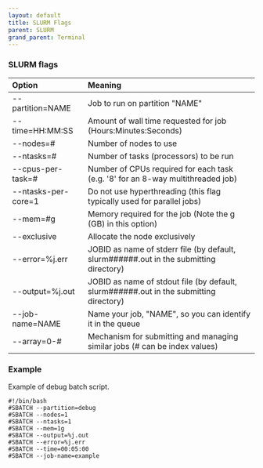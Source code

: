 ```yaml
---
layout: default
title: SLURM Flags 
parent: SLURM
grand_parent: Terminal
---
```


### SLURM flags

| Option                  | Meaning |
| :-----                  | :------ |
| \--partition=NAME       | Job to run on partition "NAME" |
| \--time=HH:MM:SS        | Amount of wall time requested for job (Hours:Minutes:Seconds) | 
| \--nodes=#              | Number of nodes to use |
| \--ntasks=#             | Number of tasks (processors) to be run |
| \--cpus\-per\-task=#    | Number of CPUs required for each task (e.g. '8' for an 8-way multithreaded job) |
| \--ntasks\-per\-core=1  | Do not use hyperthreading (this flag typically used for parallel jobs) | 
| \--mem=#g               | Memory required for the job (Note the g (GB) in this option) |
| \--exclusive            | Allocate the node exclusively |
| \--error=%j.err         | JOBID as name of stderr file (by default, slurm######.out in the submitting directory) | 
| \--output=%j.out        | JOBID as name of stdout file (by default, slurm######.out in the submitting directory) | 
| \--job\-name=NAME       | Name your job, "NAME", so you can identify it in the queue |
| \--array=0-#            | Mechanism for submitting and managing similar jobs (# can be index values) |

### Example

Example of debug batch script.

```
#!/bin/bash
#SBATCH --partition=debug
#SBATCH --nodes=1
#SBATCH --ntasks=1
#SBATCH --mem=1g
#SBATCH --output=%j.out
#SBATCH --error=%j.err
#SBATCH --time=00:05:00
#SBATCH --job-name=example
```
<br />